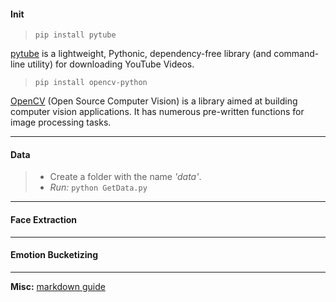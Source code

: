 #### Init
> `pip install pytube`

[pytube](https://python-pytube.readthedocs.io/en/latest/) is a lightweight, Pythonic, dependency-free library (and command-line utility) for downloading YouTube Videos.

> `pip install opencv-python`

[OpenCV](https://opencv.org/) (Open Source Computer Vision) is a library aimed at building computer vision applications. It has numerous pre-written functions for image processing tasks.

***


#### Data

> - Create a folder with the name _'data'_. 
> - _Run:_ `python GetData.py`

***

#### Face Extraction

***

#### Emotion Bucketizing

***

__Misc:__ [markdown guide](https://www.markdownguide.org/basic-syntax/)

